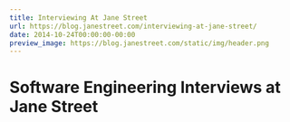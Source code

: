 ```yaml
---
title: Interviewing At Jane Street
url: https://blog.janestreet.com/interviewing-at-jane-street/
date: 2014-10-24T00:00:00-00:00
preview_image: https://blog.janestreet.com/static/img/header.png
---
```


<h1 id="software-engineering-interviews-at-jane-street">Software Engineering Interviews at Jane Street</h1>
